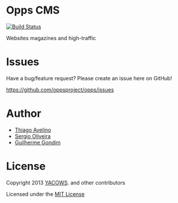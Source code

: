 # Opps CMS

[![Build Status](https://travis-ci.org/oppsproject/opps.png)](https://travis-ci.org/oppsproject/opps)

Websites magazines and high-traffic


# Issues

Have a bug/feature request? Please create an issue here on GitHub!

https://github.com/oppsproject/opps/issues


# Author

* [Thiago Avelino](https://github.com/avelino)
* [Sergio Oliveira](https://github.com/seocam)
* [Guilherme Gondim](https://github.com/semente)


# License

Copyright 2013 [YACOWS](http://yacows.com.br/). and other contributors

Licensed under the [MIT License](http://github.com/oppsproject/opps/raw/master/LICENSE)
